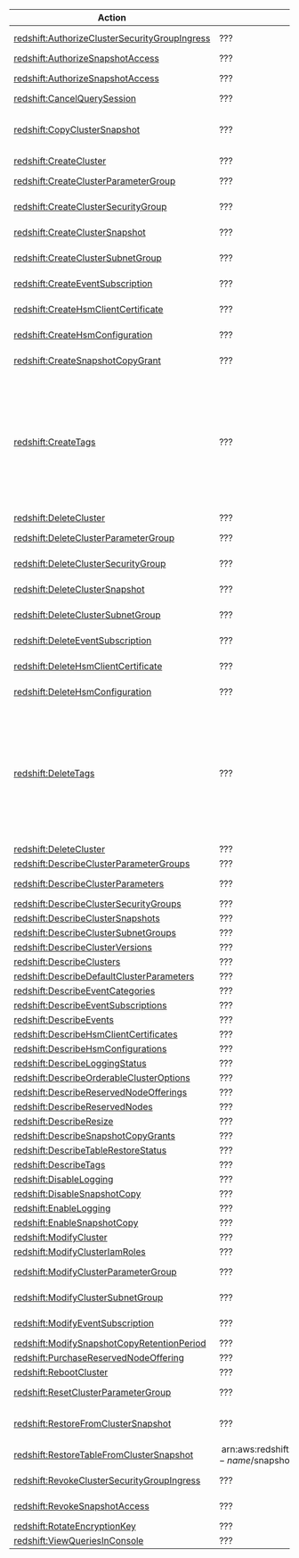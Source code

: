 | Action | Description | Resource | Condition |
| --- | --- | --- | --- |
| [redshift:AuthorizeClusterSecurityGroupIngress](http://docs.aws.amazon.com/redshift/latest/APIReference/API_AuthorizeClusterSecurityGroupIngress.html) | ??? | arn:aws:redshift:$region:$account:securitygroup:$security-group-name | - |
| [redshift:AuthorizeSnapshotAccess](http://docs.aws.amazon.com/redshift/latest/APIReference/API_AuthorizeSnapshotAccess.html) | ??? | arn:aws:redshift:$region:$account:cluster:$cluster-name | - |
| [redshift:AuthorizeSnapshotAccess](http://docs.aws.amazon.com/redshift/latest/APIReference/API_AuthorizeSnapshotAccess.html) | ??? | arn:aws:redshift:$region:$account:snapshot:$cluster-name/$snapshot-name | - |
| [redshift:CancelQuerySession](http://docs.aws.amazon.com/redshift/latest/APIReference/API_CancelQuerySession.html) | ??? | ??? | ??? |
| [redshift:CopyClusterSnapshot](http://docs.aws.amazon.com/redshift/latest/APIReference/API_CopyClusterSnapshot.html) | ??? | arn:aws:redshift:$region:$account:snapshot:$cluster-name/$source-snapshot-name, arn:aws:redshift:$region:$account:snapshot:$cluster-name/$target-snapshot-name | - |
| [redshift:CreateCluster](http://docs.aws.amazon.com/redshift/latest/APIReference/API_CreateCluster.html) | ??? | arn:aws:redshift:$region:$account:cluster:$cluster-name | redshift:RequestTag |
| [redshift:CreateClusterParameterGroup](http://docs.aws.amazon.com/redshift/latest/APIReference/API_CreateClusterParameterGroup.html) | ??? | arn:aws:redshift:$region:$account:parametergroup:$parameter-group-name | redshift:RequestTag |
| [redshift:CreateClusterSecurityGroup](http://docs.aws.amazon.com/redshift/latest/APIReference/API_CreateClusterSecurityGroup.html) | ??? | arn:aws:redshift:$region:$account:securitygroup:$security-group-name | redshift:RequestTag |
| [redshift:CreateClusterSnapshot](http://docs.aws.amazon.com/redshift/latest/APIReference/API_CreateClusterSnapshot.html) | ??? | arn:aws:redshift:$region:$account:snapshot:$cluster-name/$snapshot-name | redshift:RequestTag |
| [redshift:CreateClusterSubnetGroup](http://docs.aws.amazon.com/redshift/latest/APIReference/API_CreateClusterSubnetGroup.html) | ??? | arn:aws:redshift:$region:$account:subnetgroup:$subnet-group-name | redshift:RequestTag |
| [redshift:CreateEventSubscription](http://docs.aws.amazon.com/redshift/latest/APIReference/API_CreateEventSubscription.html) | ??? | arn:aws:redshift:$region:$account:eventsubscription:$event-subscription-name | - |
| [redshift:CreateHsmClientCertificate](http://docs.aws.amazon.com/redshift/latest/APIReference/API_CreateHsmClientCertificate.html) | ??? | arn:aws:redshift:$region:$account:hsmclientcertificate:$hsm-client-certificate-id | redshift:RequestTag |
| [redshift:CreateHsmConfiguration](http://docs.aws.amazon.com/redshift/latest/APIReference/API_CreateHsmConfiguration.html) | ??? | arn:aws:redshift:$region:$account:hsmconfiguration:$hsm-configuration-id | redshift:RequestTag |
| [redshift:CreateSnapshotCopyGrant](http://docs.aws.amazon.com/redshift/latest/APIReference/API_CreateSnapshotCopyGrant.html) | ??? | arn:aws:redshift:$region:$account:snapshotcopygrant:$snapshot-copy-grant-name | redshift:RequestTag |
| [redshift:CreateTags](http://docs.aws.amazon.com/redshift/latest/APIReference/API_CreateTags.html) | ??? | arn:aws:redshift:$region:$account:cluster:$cluster-name, arn:aws:redshift:$region:$account:securitygroup:$security-group-name, arn:aws:redshift:$region:$account:hsmclientcertificate:$hsm-client-certificate-id, arn:aws:redshift:$region:$account:hsmconfiguration:$hsm-configuration-id, arn:aws:redshift:$region:$account:parametergroup:$parameter-group-name, arn:aws:redshift:$region:$account:snapshot:$cluster-name/$snapshot-name, arn:aws:redshift:$region:$account:snapshotcopygrant:$snapshot-copy-grant-name, arn:aws:redshift:$region:$account:subnetgroup:$subnet-group-name | redshift:RequestTag |
| [redshift:DeleteCluster](http://docs.aws.amazon.com/redshift/latest/APIReference/API_DeleteCluster.html) | ??? | arn:aws:redshift:$region:$account:cluster:$cluster-name | redshift:ResourceTag |
| [redshift:DeleteClusterParameterGroup](http://docs.aws.amazon.com/redshift/latest/APIReference/API_DeleteClusterParameterGroup.html) | ??? | arn:aws:redshift:$region:$account:parametergroup:$parameter-group-name | redshift:ResourceTag |
| [redshift:DeleteClusterSecurityGroup](http://docs.aws.amazon.com/redshift/latest/APIReference/API_DeleteClusterSecurityGroup.html) | ??? | arn:aws:redshift:$region:$account:securitygroup:$security-group-name | redshift:ResourceTag |
| [redshift:DeleteClusterSnapshot](http://docs.aws.amazon.com/redshift/latest/APIReference/API_DeleteClusterSnapshot.html) | ??? | arn:aws:redshift:$region:$account:snapshot:$cluster-name/$snapshot-name | redshift:ResourceTag |
| [redshift:DeleteClusterSubnetGroup](http://docs.aws.amazon.com/redshift/latest/APIReference/API_DeleteClusterSubnetGroup.html) | ??? | arn:aws:redshift:$region:$account:subnetgroup:$subnet-group-name | redshift:ResourceTag |
| [redshift:DeleteEventSubscription](http://docs.aws.amazon.com/redshift/latest/APIReference/API_DeleteEventSubscription.html) | ??? | arn:aws:redshift:$region:$account:eventsubscription:$event-subscription-name | - |
| [redshift:DeleteHsmClientCertificate](http://docs.aws.amazon.com/redshift/latest/APIReference/API_DeleteHsmClientCertificate.html) | ??? | arn:aws:redshift:$region:$account:hsmclientcertificate:$hsm-client-certificate-id | redshift:ResourceTag |
| [redshift:DeleteHsmConfiguration](http://docs.aws.amazon.com/redshift/latest/APIReference/API_DeleteHsmConfiguration.html) | ??? | arn:aws:redshift:$region:$account:hsmconfiguration:$hsm-configuration-id | redshift:ResourceTag |
| [redshift:DeleteTags](http://docs.aws.amazon.com/redshift/latest/APIReference/API_DeleteTags.html) | ??? | arn:aws:redshift:$region:$account:cluster:$cluster-name, arn:aws:redshift:$region:$account:securitygroup:$security-group-name, arn:aws:redshift:$region:$account:hsmclientcertificate:$hsm-client-certificate-id, arn:aws:redshift:$region:$account:hsmconfiguration:$hsm-configuration-id, arn:aws:redshift:$region:$account:parametergroup:$parameter-group-name, arn:aws:redshift:$region:$account:snapshot:$cluster-name/$snapshot-name, arn:aws:redshift:$region:$account:snapshotcopygrant:$snapshot-copy-grant-name, arn:aws:redshift:$region:$account:subnetgroup:$subnet-group-name | redshift:ResourceTag |
| [redshift:DeleteCluster](http://docs.aws.amazon.com/redshift/latest/APIReference/API_DeleteCluster.html) | ??? | arn:aws:redshift:$region:$account:cluster:$cluster-name | redshift:ResourceTag |
| [redshift:DescribeClusterParameterGroups](http://docs.aws.amazon.com/redshift/latest/APIReference/API_DescribeClusterParameterGroups.html) | ??? | * | redshift:ResourceTag |
| [redshift:DescribeClusterParameters](http://docs.aws.amazon.com/redshift/latest/APIReference/API_DescribeClusterParameters.html) | ??? | arn:aws:redshift:$region:$account:parametergroup:$parameter-group-name | - |
| [redshift:DescribeClusterSecurityGroups](http://docs.aws.amazon.com/redshift/latest/APIReference/API_DescribeClusterSecurityGroups.html) | ??? | * | - |
| [redshift:DescribeClusterSnapshots](http://docs.aws.amazon.com/redshift/latest/APIReference/API_DescribeClusterSnapshots.html) | ??? | * | - |
| [redshift:DescribeClusterSubnetGroups](http://docs.aws.amazon.com/redshift/latest/APIReference/API_DescribeClusterSubnetGroups.html) | ??? | * | - |
| [redshift:DescribeClusterVersions](http://docs.aws.amazon.com/redshift/latest/APIReference/API_DescribeClusterVersions.html) | ??? | * | - |
| [redshift:DescribeClusters](http://docs.aws.amazon.com/redshift/latest/APIReference/API_DescribeClusters.html) | ??? | * | - |
| [redshift:DescribeDefaultClusterParameters](http://docs.aws.amazon.com/redshift/latest/APIReference/API_DescribeDefaultClusterParameters.html) | ??? | * | - |
| [redshift:DescribeEventCategories](http://docs.aws.amazon.com/redshift/latest/APIReference/API_DescribeEventCategories.html) | ??? | * | - |
| [redshift:DescribeEventSubscriptions](http://docs.aws.amazon.com/redshift/latest/APIReference/API_DescribeEventSubscriptions.html) | ??? | * | - |
| [redshift:DescribeEvents](http://docs.aws.amazon.com/redshift/latest/APIReference/API_DescribeEvents.html) | ??? | * | - |
| [redshift:DescribeHsmClientCertificates](http://docs.aws.amazon.com/redshift/latest/APIReference/API_DescribeHsmClientCertificates.html) | ??? | * | - |
| [redshift:DescribeHsmConfigurations](http://docs.aws.amazon.com/redshift/latest/APIReference/API_DescribeHsmConfigurations.html) | ??? | * | - |
| [redshift:DescribeLoggingStatus](http://docs.aws.amazon.com/redshift/latest/APIReference/API_DescribeLoggingStatus.html) | ??? | * | - |
| [redshift:DescribeOrderableClusterOptions](http://docs.aws.amazon.com/redshift/latest/APIReference/API_DescribeOrderableClusterOptions.html) | ??? | * | - |
| [redshift:DescribeReservedNodeOfferings](http://docs.aws.amazon.com/redshift/latest/APIReference/API_DescribeReservedNodeOfferings.html) | ??? | * | - |
| [redshift:DescribeReservedNodes](http://docs.aws.amazon.com/redshift/latest/APIReference/API_DescribeReservedNodes.html) | ??? | * | - |
| [redshift:DescribeResize](http://docs.aws.amazon.com/redshift/latest/APIReference/API_DescribeResize.html) | ??? | * | - |
| [redshift:DescribeSnapshotCopyGrants](http://docs.aws.amazon.com/redshift/latest/APIReference/API_DescribeSnapshotCopyGrants.html) | ??? | * | - |
| [redshift:DescribeTableRestoreStatus](http://docs.aws.amazon.com/redshift/latest/APIReference/API_DescribeTableRestoreStatus.html) | ??? | * | - |
| [redshift:DescribeTags](http://docs.aws.amazon.com/redshift/latest/APIReference/API_DescribeTags.html) | ??? | * | - |
| [redshift:DisableLogging](http://docs.aws.amazon.com/redshift/latest/APIReference/API_DisableLogging.html) | ??? | arn:aws:redshift:$region:$account:cluster:$cluster-name | redshift:ResourceTag |
| [redshift:DisableSnapshotCopy](http://docs.aws.amazon.com/redshift/latest/APIReference/API_DisableSnapshotCopy.html) | ??? | arn:aws:redshift:$region:$account:cluster:$cluster-name | redshift:ResourceTag |
| [redshift:EnableLogging](http://docs.aws.amazon.com/redshift/latest/APIReference/API_EnableLogging.html) | ??? | arn:aws:redshift:$region:$account:cluster:$cluster-name | redshift:ResourceTag |
| [redshift:EnableSnapshotCopy](http://docs.aws.amazon.com/redshift/latest/APIReference/API_EnableSnapshotCopy.html) | ??? | arn:aws:redshift:$region:$account:cluster:$cluster-name | redshift:ResourceTag |
| [redshift:ModifyCluster](http://docs.aws.amazon.com/redshift/latest/APIReference/API_ModifyCluster.html) | ??? | arn:aws:redshift:$region:$account:cluster:$cluster-name | redshift:ResourceTag |
| [redshift:ModifyClusterIamRoles](http://docs.aws.amazon.com/redshift/latest/APIReference/API_ModifyClusterIamRoles.html) | ??? | arn:aws:redshift:$region:$account:cluster:$cluster-name | redshift:ResourceTag |
| [redshift:ModifyClusterParameterGroup](http://docs.aws.amazon.com/redshift/latest/APIReference/API_ModifyClusterParameterGroup.html) | ??? | arn:aws:redshift:$region:$account:parametergroup:$parameter-group-name | redshift:ResourceTag |
| [redshift:ModifyClusterSubnetGroup](http://docs.aws.amazon.com/redshift/latest/APIReference/API_ModifyClusterSubnetGroup.html) | ??? | arn:aws:redshift:$region:$account:subnetgroup:$subnet-group-name | redshift:ResourceTag |
| [redshift:ModifyEventSubscription](http://docs.aws.amazon.com/redshift/latest/APIReference/API_ModifyEventSubscription.html) | ??? | arn:aws:redshift:$region:$account:eventsubscription:$event-subscription-name | redshift:ResourceTag |
| [redshift:ModifySnapshotCopyRetentionPeriod](http://docs.aws.amazon.com/redshift/latest/APIReference/API_ModifySnapshotCopyRetentionPeriod.html) | ??? | arn:aws:redshift:$region:$account:cluster:$cluster-name | redshift:ResourceTag |
| [redshift:PurchaseReservedNodeOffering](http://docs.aws.amazon.com/redshift/latest/APIReference/API_PurchaseReservedNodeOffering.html) | ??? | * | - |
| [redshift:RebootCluster](http://docs.aws.amazon.com/redshift/latest/APIReference/API_RebootCluster.html) | ??? | arn:aws:redshift:$region:$account:cluster:$cluster-name | redshift:ResourceTag |
| [redshift:ResetClusterParameterGroup](http://docs.aws.amazon.com/redshift/latest/APIReference/API_ResetClusterParameterGroup.html) | ??? | arn:aws:redshift:$region:$account:parametergroup:$parameter-group-name | redshift:ResourceTag |
| [redshift:RestoreFromClusterSnapshot](http://docs.aws.amazon.com/redshift/latest/APIReference/API_RestoreFromClusterSnapshot.html) | ??? | arn:aws:redshift:$region:$account:cluster:$target-cluster-name, arn:aws:redshift:$region:$account:snapshot:$snapshot-cluster-name/$snapshot-name | redshift:ResourceTag |
| [redshift:RestoreTableFromClusterSnapshot](http://docs.aws.amazon.com/redshift/latest/APIReference/API_RestoreTableFromClusterSnapshot.html) | arn:aws:redshift:$region:$account:snapshot:$cluster-name/$snapshot-name | redshift:ResourceTag |
| [redshift:RevokeClusterSecurityGroupIngress](http://docs.aws.amazon.com/redshift/latest/APIReference/API_RevokeClusterSecurityGroupIngress.html) | ??? | arn:aws:redshift:$region:$account:securitygroup:$security-group-name | redshift:ResourceTag |
| [redshift:RevokeSnapshotAccess](http://docs.aws.amazon.com/redshift/latest/APIReference/API_RevokeSnapshotAccess.html) | ??? | arn:aws:redshift:$region:$account:snapshot:$cluster-name/$snapshot-name | redshift:ResourceTag |
| [redshift:RotateEncryptionKey](http://docs.aws.amazon.com/redshift/latest/APIReference/API_RotateEncryptionKey.html) | ??? | arn:aws:redshift:$region:$account:cluster:$cluster-name | redshift:ResourceTag |
| [redshift:ViewQueriesInConsole](http://docs.aws.amazon.com/redshift/latest/APIReference/API_ViewQueriesInConsole.html) | ??? | ??? | ??? |
